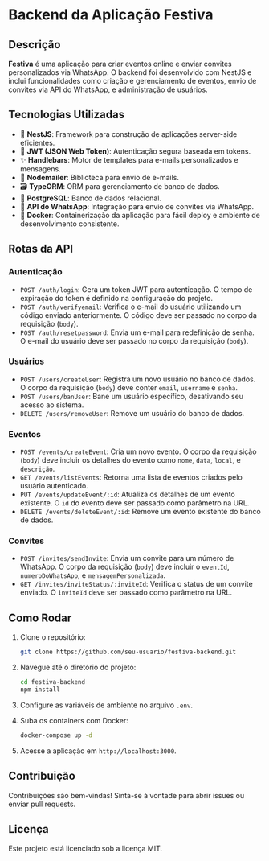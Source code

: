 # Backend da Aplicação Festiva

## Descrição

**Festiva** é uma aplicação para criar eventos online e enviar convites personalizados via WhatsApp. O backend foi desenvolvido com NestJS e inclui funcionalidades como criação e gerenciamento de eventos, envio de convites via API do WhatsApp, e administração de usuários.

## Tecnologias Utilizadas

- 🚀 **NestJS**: Framework para construção de aplicações server-side eficientes.
- 🔐 **JWT (JSON Web Token)**: Autenticação segura baseada em tokens.
- ✨ **Handlebars**: Motor de templates para e-mails personalizados e mensagens.
- 📧 **Nodemailer**: Biblioteca para envio de e-mails.
- 🗃️ **TypeORM**: ORM para gerenciamento de banco de dados.
- 🐘 **PostgreSQL**: Banco de dados relacional.
- 📱 **API do WhatsApp**: Integração para envio de convites via WhatsApp.
- 🐳 **Docker**: Containerização da aplicação para fácil deploy e ambiente de desenvolvimento consistente.

## Rotas da API

### Autenticação

- `POST /auth/login`: Gera um token JWT para autenticação. O tempo de expiração do token é definido na configuração do projeto.
- `POST /auth/verifyemail`: Verifica o e-mail do usuário utilizando um código enviado anteriormente. O código deve ser passado no corpo da requisição (`body`).
- `POST /auth/resetpassword`: Envia um e-mail para redefinição de senha. O e-mail do usuário deve ser passado no corpo da requisição (`body`).

### Usuários

- `POST /users/createUser`: Registra um novo usuário no banco de dados. O corpo da requisição (`body`) deve conter `email`, `username` e `senha`.
- `POST /users/banUser`: Bane um usuário específico, desativando seu acesso ao sistema.
- `DELETE /users/removeUser`: Remove um usuário do banco de dados.

### Eventos

- `POST /events/createEvent`: Cria um novo evento. O corpo da requisição (`body`) deve incluir os detalhes do evento como `nome`, `data`, `local`, e `descrição`.
- `GET /events/listEvents`: Retorna uma lista de eventos criados pelo usuário autenticado.
- `PUT /events/updateEvent/:id`: Atualiza os detalhes de um evento existente. O `id` do evento deve ser passado como parâmetro na URL.
- `DELETE /events/deleteEvent/:id`: Remove um evento existente do banco de dados.

### Convites

- `POST /invites/sendInvite`: Envia um convite para um número de WhatsApp. O corpo da requisição (`body`) deve incluir o `eventId`, `numeroDoWhatsApp`, e `mensagemPersonalizada`.
- `GET /invites/inviteStatus/:inviteId`: Verifica o status de um convite enviado. O `inviteId` deve ser passado como parâmetro na URL.

## Como Rodar

1. Clone o repositório:

   ```bash
   git clone https://github.com/seu-usuario/festiva-backend.git
   ```

2. Navegue até o diretório do projeto:

   ```bash
   cd festiva-backend
   npm install
   ```

3. Configure as variáveis de ambiente no arquivo `.env`.

4. Suba os containers com Docker:

   ```bash
   docker-compose up -d
   ```

5. Acesse a aplicação em `http://localhost:3000`.

## Contribuição

Contribuições são bem-vindas! Sinta-se à vontade para abrir issues ou enviar pull requests.

## Licença

Este projeto está licenciado sob a licença MIT.
